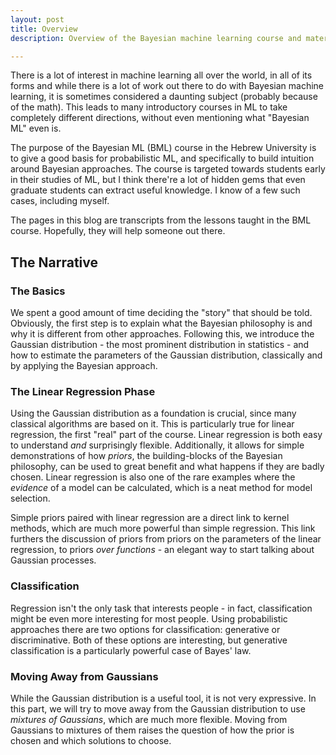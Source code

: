 ```yaml
---
layout: post
title: Overview
description: Overview of the Bayesian machine learning course and material introduced in each part.

---
```


There is a lot of interest in machine learning all over the world, in all of its forms and while there is a lot of work out there to do with  Bayesian machine learning,  it is sometimes considered a daunting subject (probably because of the math). This leads to many introductory courses in ML to take completely different directions, without even mentioning what "Bayesian ML" even is.


The purpose of the Bayesian ML (BML) course in the Hebrew University is to give a good basis for probabilistic ML, and specifically to build intuition around Bayesian approaches. The course is targeted towards students early in their studies of ML, but I think there're a lot of hidden gems that even graduate students can extract useful knowledge. I know of a few such cases, including myself. 

The pages in this blog are transcripts from the lessons taught in the BML course. Hopefully, they will help someone out there.

## The Narrative 

### The Basics

We spent a good amount of time deciding the "story" that should be told. Obviously, the first step is to explain what the Bayesian philosophy is and why it is different from other approaches. Following this, we introduce the Gaussian distribution - the most prominent distribution in statistics - and how to estimate the parameters of the Gaussian distribution, classically and by applying the Bayesian approach.

### The Linear Regression Phase

Using the Gaussian distribution as a foundation is crucial, since many classical algorithms are based on it. This is particularly true for linear regression, the first "real" part of the course. Linear regression is both easy to understand _and_ surprisingly flexible. Additionally, it allows for simple demonstrations of how _priors_, the building-blocks of the Bayesian philosophy, can be used to great benefit and what happens if they are badly chosen. Linear regression is also one of the rare examples where the _evidence_ of a model can be calculated, which is a neat method for model selection.

Simple priors paired with linear regression are a direct link to kernel methods, which are much more powerful than simple regression. This link furthers the discussion of priors from priors on the parameters of the linear regression, to priors _over functions_ - an elegant way to start talking about Gaussian processes.

### Classification

Regression isn't the only task that interests people - in fact, classification might be even more interesting for most people. Using probabilistic approaches there are two options for classification: generative or discriminative. Both of these options are interesting, but generative classification is a particularly powerful case of Bayes' law.

### Moving Away from Gaussians

While the Gaussian distribution is a useful tool, it is not very expressive. In this part, we will try to move away from the Gaussian distribution to use _mixtures of Gaussians_, which are much more flexible. Moving from Gaussians to mixtures of them raises the question of how the prior is chosen and which solutions to choose.
